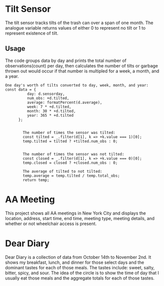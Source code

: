 # Tilt Sensor
 
The tilt sensor tracks tilts of the trash can over a span of one month. The analogue variable returns values of either 0 to represent no tilt or 1 to represent existence of tilt. 


## Usage
The code groups data by day and prints the total number of observations(count) per day, then calculates the number of tilts or garbage thrown out would occur if that number is multipled for a week, a month, and a year. 

    One day's worth of tilts converted to day, week, month, and year:
    const data = {
              day: d.sensorday,
              num_obs: +d.tilted,
              average: formatPercent(d.average),
              week: 7 * +d.tilted,
              month: 30 * +d.tilted,
              year: 365 * +d.tilted
          };
          
          
            The number of times the sensor was tilted: 
            const tilted = _.filter(d[1], k => +k.value === 1)[0];
            temp.tilted = tilted ? +tilted.num_obs : 0; 
            
            
            The number of times the sensor was not tilted:  
            const closed = _.filter(d[1], k => +k.value === 0)[0];
            temp.closed = closed ? +closed.num_obs : 0;            

            The average of tilted to not tilted:
            temp.average = temp.tilted / temp.total_obs;
            return temp;
     

# AA Meeting

This project shows all AA meetings in New York City and displays the location, address, start time, end time, meeting type, meeting details, and whether or not wheelchair access is present.  

# Dear Diary
Dear Diary is a collection of data from October 14th to November 2nd. It shows my breakfast, lunch, and dinner for those select days and the dominant tastes for each of those meals. The tastes include: sweet, salty, bitter, spicy, and sour. 
The idea of the circle is to show the time of day that I usually eat those meals and the aggregate totals for each of those tastes.  


